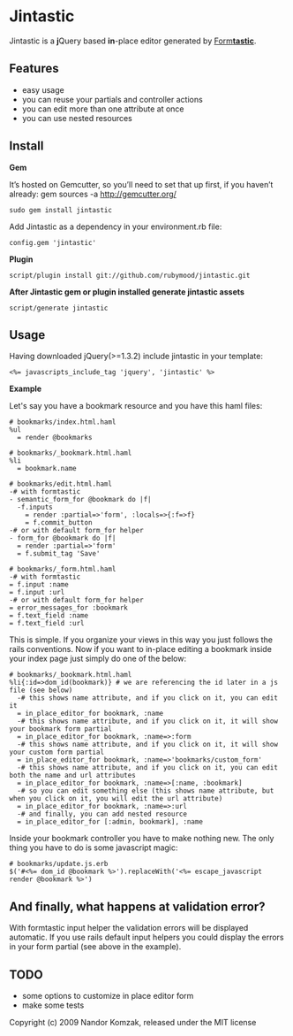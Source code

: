 # Jintastic

Jintastic is a **j**Query based **in**-place editor generated by [Form**tastic**](http://github.com/justinfrench/formtastic/tree/master).

## Features

* easy usage
* you can reuse your partials and controller actions
* you can edit more than one attribute at once
* you can use nested resources

## Install

**Gem**

It’s hosted on Gemcutter, so you’ll need to set that up first, if you haven’t already: gem sources -a http://gemcutter.org/ 

    sudo gem install jintastic 

Add Jintastic as a dependency in your environment.rb file:

    config.gem 'jintastic' 

**Plugin**

    script/plugin install git://github.com/rubymood/jintastic.git

**After Jintastic gem or plugin installed generate jintastic assets**

    script/generate jintastic
    
## Usage

Having downloaded jQuery(>=1.3.2) include jintastic in your template: 
    
    <%= javascripts_include_tag 'jquery', 'jintastic' %>

**Example**

Let's say you have a bookmark resource and you have this haml files:

    # bookmarks/index.html.haml
    %ul
      = render @bookmarks

    # bookmarks/_bookmark.html.haml
    %li
      = bookmark.name

    # bookmarks/edit.html.haml
    -# with formtastic
    - semantic_form_for @bookmark do |f| 
      -f.inputs
        = render :partial=>'form', :locals=>{:f=>f}
        = f.commit_button 
    -# or with default form_for helper
    - form_for @bookmark do |f|
      = render :partial=>'form'
      = f.submit_tag 'Save'
    
    # bookmarks/_form.html.haml
    -# with formtastic
    = f.input :name
    = f.input :url
    -# or with default form_for helper
    = error_messages_for :bookmark
    = f.text_field :name
    = f.text_field :url

This is simple. If you organize your views in this way you just follows the rails conventions. Now if you want to in-place editing a bookmark inside your index page just simply do one of the below:

    # bookmarks/_bookmark.html.haml
    %li{:id=>dom_id(bookmark)} # we are referencing the id later in a js file (see below)
      -# this shows name attribute, and if you click on it, you can edit it
      = in_place_editor_for bookmark, :name
      -# this shows name attribute, and if you click on it, it will show your bookmark form partial
      = in_place_editor_for bookmark, :name=>:form
      -# this shows name attribute, and if you click on it, it will show your custom form partial
      = in_place_editor_for bookmark, :name=>'bookmarks/custom_form'
      -# this shows name attribute, and if you click on it, you can edit both the name and url attributes
      = in_place_editor_for bookmark, :name=>[:name, :bookmark]
      -# so you can edit something else (this shows name attribute, but when you click on it, you will edit the url attribute)
      = in_place_editor_for bookmark, :name=>:url
      -# and finally, you can add nested resource
      = in_place_editor_for [:admin, bookmark], :name

Inside your bookmark controller you have to make nothing new. The only thing you have to do is some javascript magic:

    # bookmarks/update.js.erb
    $('#<%= dom_id @bookmark %>').replaceWith('<%= escape_javascript render @bookmark %>')

## And finally, what happens at validation error?

With formtastic input helper the validation errors will be displayed automatic. If you use rails default input helpers you could display the errors in your form partial (see above in the example).

## TODO

* some options to customize in place editor form
* make some tests

Copyright (c) 2009 Nandor Komzak, released under the MIT license
